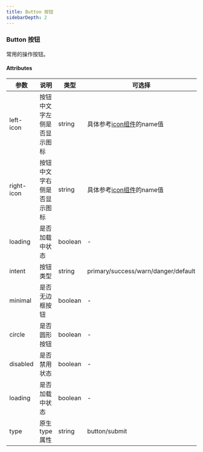 ```yaml
---
title: Button 按钮
sidebarDepth: 2
---
```


### Button 按钮

常用的操作按钮。

<ClientOnly>
  <button-demos />
</ClientOnly>

#### Attributes

| 参数 | 说明 | 类型 | 可选择 | 默认值 |
| -- | -- | -- | -- | -- |
| left-icon | 按钮中文字左侧是否显示图标 | string | 具体参考[icon组件](xxx)的name值 | - | 
| right-icon | 按钮中文字右侧是否显示图标 | string | 具体参考[icon组件](xxx)的name值 | - |
| loading | 是否加载中状态 | boolean | - | false |
| intent | 按钮类型 | string | primary/success/warn/danger/default | - |
| minimal | 是否无边框按钮 | boolean | - | false |
| circle | 是否圆形按钮 | boolean | - | false |
| disabled | 是否禁用状态 | boolean | - | false |
| loading | 是否加载中状态 | boolean | - | false |
| type | 原生type属性 | string | button/submit | button |


